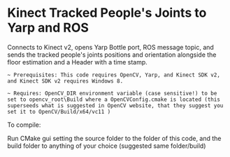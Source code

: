 Kinect Tracked People's Joints to Yarp and ROS
===

Connects to Kinect v2, opens Yarp Bottle port, ROS message topic, and sends the tracked people's joints positions and orientation alongside the floor estimation and a Header with a time stamp.

~~~~~~~~~~~~~~~~
~ Prerequisites: This code requires OpenCV, Yarp, and Kinect SDK v2, and Kinect SDK v2 requires Windows 8.

~ Requires: OpenCV_DIR environment variable (case sensitive!) to be set to opencv_root\Build where a OpenCVConfig.cmake is located (this superseeds what is suggested in OpenCV website, that they suggest you set it to OpenCV/Build/x64/vc11 )

~~~~~~~~~~~~~~~~

To compile:

Run CMake gui setting the source folder to the folder of this code, and the build folder to anything of your choice (suggested same folder/build)




